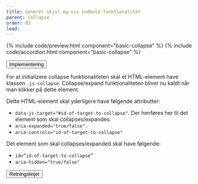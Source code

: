 ```yaml
---
title: Generel skjul og vis indhold funktionalitet
parent: Collapse
order: 03
lead: 
---
```


{% include code/preview.html component="basic-collapse" %}
{% include code/accordion.html component="basic-collapse" %}
<div class="accordion-bordered">
  <button class="button-unstyled accordion-button"
      aria-expanded="true" aria-controls="collapse-tech">
    Implementering
  </button>
  <div id="collapse-tech" aria-hidden="false" class="accordion-content">
    <p>For at initializere collapse funktionaliteten skal et HTML-element have klassen <code>.js-collapse</code>. Collapse/expand funktionaliteten bliver nu kaldt når man klikker på dette element.</p>
    <p>Dette HTML-element skal yderligere have følgende attributter:</p>
    <ul>
      <li><code>data-js-target="#id-of-target-to-collapse"</code>. Der henføres her til det element som skal collapses/expandes. </li>
      <li><code>aria-expanded="true/false". </code></li>
      <li><code>aria-controls="id-of-target-to-collapse" </code></li>
    </ul>
    <p>Det element som skal collapses/expanded skal have følgende:</p>
    <ul>
      <li><code>id=”id-of-target-to-collapse”</code></li>
      <li><code>aria-hidden="true/false"</code></li>
    </ul>
  </div>
</div>
<div class="accordion-bordered accordion-docs">
  <button class="button-unstyled accordion-button"
      aria-expanded="true" aria-controls="collapse-docs">
    Retningslinjer
  </button>
  <div id="collapse-docs" class="accordion-content">
    
  </div>
</div> 